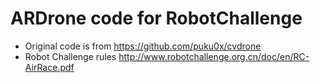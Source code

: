 # ARDrone code for RobotChallenge
* Original code is from https://github.com/puku0x/cvdrone
* Robot Challenge rules http://www.robotchallenge.org.cn/doc/en/RC-AirRace.pdf
